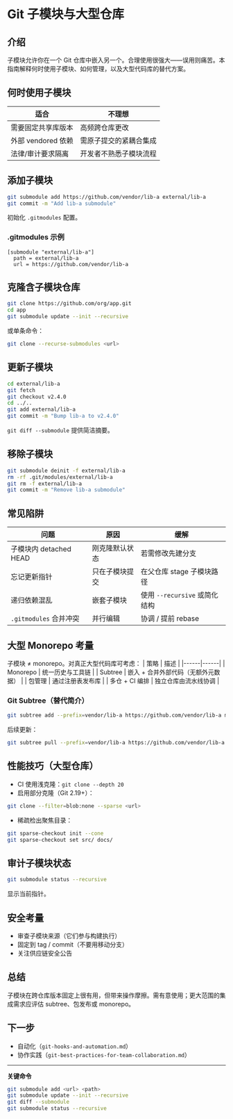 # Git 子模块与大型仓库

## 介绍
子模块允许你在一个 Git 仓库中嵌入另一个。合理使用很强大——误用则痛苦。本指南解释何时使用子模块、如何管理，以及大型代码库的替代方案。

## 何时使用子模块
| 适合 | 不理想 |
|------|--------|
| 需要固定共享库版本 | 高频跨仓库更改 |
| 外部 vendored 依赖 | 需原子提交的紧耦合集成 |
| 法律/审计要求隔离 | 开发者不熟悉子模块流程 |

## 添加子模块
```bash
git submodule add https://github.com/vendor/lib-a external/lib-a
git commit -m "Add lib-a submodule"
```
初始化 `.gitmodules` 配置。

### .gitmodules 示例
```
[submodule "external/lib-a"]
  path = external/lib-a
  url = https://github.com/vendor/lib-a
```

## 克隆含子模块仓库
```bash
git clone https://github.com/org/app.git
cd app
git submodule update --init --recursive
```
或单条命令：
```bash
git clone --recurse-submodules <url>
```

## 更新子模块
```bash
cd external/lib-a
git fetch
git checkout v2.4.0
cd ../..
git add external/lib-a
git commit -m "Bump lib-a to v2.4.0"
```
`git diff --submodule` 提供简洁摘要。

## 移除子模块
```bash
git submodule deinit -f external/lib-a
rm -rf .git/modules/external/lib-a
git rm -f external/lib-a
git commit -m "Remove lib-a submodule"
```

## 常见陷阱
| 问题 | 原因 | 缓解 |
|------|------|------|
| 子模块内 detached HEAD | 刚克隆默认状态 | 若需修改先建分支 |
| 忘记更新指针 | 只在子模块提交 | 在父仓库 stage 子模块路径 |
| 递归依赖混乱 | 嵌套子模块 | 使用 `--recursive` 或简化结构 |
| `.gitmodules` 合并冲突 | 并行编辑 | 协调 / 提前 rebase |

## 大型 Monorepo 考量
子模块 ≠ monorepo。对真正大型代码库可考虑：
| 策略 | 描述 |
|------|------|
| Monorepo | 统一历史与工具链 |
| Subtree | 嵌入 + 合并外部代码（无额外元数据） |
| 包管理 | 通过注册表发布库 |
| 多仓 + CI 编排 | 独立仓库由流水线协调 |

### Git Subtree（替代简介）
```bash
git subtree add --prefix=vendor/lib-a https://github.com/vendor/lib-a main --squash
```
后续更新：
```bash
git subtree pull --prefix=vendor/lib-a https://github.com/vendor/lib-a main --squash
```

## 性能技巧（大型仓库）
- CI 使用浅克隆：`git clone --depth 20`
- 启用部分克隆（Git 2.19+）：
```bash
git clone --filter=blob:none --sparse <url>
```
- 稀疏检出聚焦目录：
```bash
git sparse-checkout init --cone
git sparse-checkout set src/ docs/
```

## 审计子模块状态
```bash
git submodule status --recursive
```
显示当前指针。

## 安全考量
- 审查子模块来源（它们参与构建执行）
- 固定到 tag / commit（不要用移动分支）
- 关注供应链安全公告

## 总结
子模块在跨仓库版本固定上很有用，但带来操作摩擦。需有意使用；更大范围的集成需求应评估 subtree、包发布或 monorepo。

## 下一步
- 自动化（`git-hooks-and-automation.md`）
- 协作实践（`git-best-practices-for-team-collaboration.md`）

---
**关键命令**
```bash
git submodule add <url> <path>
git submodule update --init --recursive
git diff --submodule
git submodule status --recursive
```
